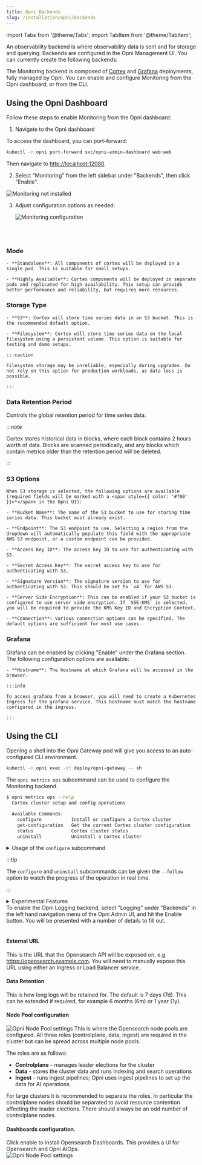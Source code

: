 ```yaml
---
title: Opni Backends
slug: /installation/opni/backends
---
```

import Tabs from '@theme/Tabs';
import TabItem from '@theme/TabItem';

An observability backend is where observability data is sent and for storage and querying.  Backends are configured in the Opni Management UI.
You can currently create the following backends:
 
<Tabs>
<TabItem value="opni-monitoring" label="Opni Monitoring" default>

The Monitoring backend is composed of [Cortex](https://cortexmetrics.io/) and [Grafana](https://grafana.com/) deployments, fully managed by Opni.
You can enable and configure Monitoring from the Opni dashboard, or from the CLI.

## Using the Opni Dashboard

Follow these steps to enable Monitoring from the Opni dashboard:

1. Navigate to the Opni dashboard

  To access the dashboard, you can port-forward:

  ```bash
  kubectl -n opni port-forward svc/opni-admin-dashboard web:web
  ```
  Then navigate to [http://localhost:12080](http://localhost:12080).


2. Select "Monitoring" from the left sidebar under "Backends", then click "Enable".

  <div className="image-border">
    <img
      src={require('/img/installation/monitoring-not-installed.png').default} 
      alt="Monitoring not installed"
    />
  </div>

3. Adjust configuration options as needed:
  
    <div className="image-border">
      <img
        src={require('/img/installation/monitoring-install-options.png').default} 
        alt="Monitoring configuration"
      />
    </div>
 
  <br />
  <br />

  ### Mode

    - **Standalone**: All components of cortex will be deployed in a single pod. This is suitable for small setups.

    - **Highly Available**: Cortex components will be deployed in separate pods and replicated for high availability. This setup can provide better performance and reliability, but requires more resources.

  ### Storage Type

    - **S3**: Cortex will store time series data in an S3 bucket. This is the recommended default option. 

    - **Filesystem**: Cortex will store time series data on the local filesystem using a persistent volume. This option is suitable for testing and demo setups.

    :::caution

    Filesystem storage may be unreliable, especially during upgrades. Do not rely on this option for production workloads, as data loss is possible.

    :::

  ### Data Retention Period

  Controls the global retention period for time series data. 
  
  :::note

  Cortex stores historical data in blocks, where each block contains 2 hours worth of data. Blocks are scanned periodically, and any blocks which contain metrics older than the retention period will be deleted.

  :::

  ### S3 Options

    When S3 storage is selected, the following options are available (required fields will be marked with a <span style={{ color: '#f00' }}>*</span> in the Opni UI):

    - **Bucket Name**: The name of the S3 bucket to use for storing time series data. This bucket must already exist.

    - **Endpoint**: The S3 endpoint to use. Selecting a region from the dropdown will automatically populate this field with the appropriate AWS S3 endpoint, or a custom endpoint can be provided.

    - **Access Key ID**: The access key ID to use for authenticating with S3.

    - **Secret Access Key**: The secret access key to use for authenticating with S3.

    - **Signature Version**: The signature version to use for authenticating with S3. This should be set to `v4` for AWS S3.

    - **Server Side Encryption**: This can be enabled if your S3 bucket is configured to use server side encryption. If `SSE-KMS` is selected, you will be required to provide the KMS Key ID and Encryption Context.

    - **Connection**: Various connection options can be specified. The default options are sufficient for most use cases.

  ### Grafana

  Grafana can be enabled by clicking "Enable" under the Grafana section. The following configuration options are available:

    - **Hostname**: The hostname at which Grafana will be accessed in the browser.
  
    :::info

    To access grafana from a browser, you will need to create a Kubernetes Ingress for the grafana service. This hostname must match the hostname configured in the ingress.

    :::

## Using the CLI

  Opening a shell into the Opni Gateway pod will give you access to an auto-configured CLI environment.

  ```bash
  kubectl -n opni exec -it deploy/opni-gateway -- sh
  ```

  The `opni metrics ops` subcommand can be used to configure the Monitoring backend.

  ```bash
  $ opni metrics ops --help
    Cortex cluster setup and config operations

    Available Commands:
      configure           Install or configure a Cortex cluster
      get-configuration   Get the current Cortex cluster configuration
      status              Cortex cluster status
      uninstall           Uninstall a Cortex cluster
  ```

  <details>
    <summary>Usage of the <code>configure</code> subcommand</summary>

```
$ opni metrics ops configure --help
Install or configure a Cortex cluster. If the cluster is already installed, this command will update the cluster
configuration.
Some fields contain secrets. You may provide the placeholder value *** to keep an existing secret when
updating the cluster configuration.

Options:
    --grafana=true:
        Enable Grafana

    --grafana-hostname='':
        Grafana hostname

    --mode='':
        Deployment mode (one of: AllInOne, HighlyAvailable)

    --storage.azure.account-key='':
        [secret] Azure storage account key

    --storage.azure.account-name='':
        Azure storage account name

    --storage.azure.container-name='':
        Azure storage container name

    --storage.azure.endpoint-suffix='':
        Azure storage endpoint suffix without schema. The account name will be prefixed to this value to create the
        FQDN

    --storage.azure.expect-continue-timeout=1s:
        The time to wait for a server's first response headers after fully writing the request headers if the request
        has an Expect header. 0 to send the request body immediately.

    --storage.azure.http.idle-conn-timeout=1m30s:
        The time an idle connection will remain idle before closing.

    --storage.azure.http.insecure-skip-verify=false:
        If the client connects via HTTPS and this option is enabled, the client will accept any certificate and
        hostname.

    --storage.azure.http.response-header-timeout=2m0s:
        The amount of time the client will wait for a servers response headers.

    --storage.azure.max-connections-per-host=0:
        Maximum number of connections per host. 0 means no limit.

    --storage.azure.max-idle-connections=100:
        Maximum number of idle (keep-alive) connections across all hosts. 0 means no limit.

    --storage.azure.max-idle-connections-per-host=100:
        Maximum number of idle (keep-alive) connections to keep per-host. If 0, a built-in default value is used.

    --storage.azure.max-retries=20:
        Number of retries for recoverable errors

    --storage.azure.msi-resource='':
        [secret] Azure storage MSI resource. Either this or account key must be set.

    --storage.azure.tls-handshake-timeout=10s:
        Maximum time to wait for a TLS handshake. 0 means no limit.

    --storage.azure.user-assigned-id='':
        Azure storage MSI resource managed identity client Id. If not supplied system assigned identity is used

    --storage.backend='':
        Backend storage to use. Supported backends are: s3, gcs, azure, swift, filesystem.

    --storage.filesystem.dir='/data':
        Local filesystem storage directory.

    --storage.gcs.bucket-name='':
        GCS bucket name

    --storage.gcs.service-account='':
        [secret] JSON representing either a Google Developers Console client_credentials.json file or a
        Google Developers service account key file. If empty, fallback to Google default logic.

    --storage.retention-period=0s:
        Delete blocks containing samples older than the specified retention period. 0 to disable

    --storage.s3.access-key-id='':
        S3 access key ID

    --storage.s3.bucket-name='':
        S3 bucket name

    --storage.s3.endpoint='':
        The S3 bucket endpoint. It could be an AWS S3 endpoint listed at
        https://docs.aws.amazon.com/general/latest/gr/s3.html or the address of an S3-compatible service in
        hostname:port format.

    --storage.s3.expect-continue-timeout=1s:
        The time to wait for a server's first response headers after fully writing the request headers if the request
        has an Expect header. 0 to send the request body immediately.

    --storage.s3.http.idle-conn-timeout=1m30s:
        The time an idle connection will remain idle before closing.

    --storage.s3.http.insecure-skip-verify=false:
        If the client connects via HTTPS and this option is enabled, the client will accept any certificate and
        hostname.

    --storage.s3.http.response-header-timeout=2m0s:
        The amount of time the client will wait for a servers response headers.

    --storage.s3.insecure=false:
        If enabled, use http:// for the S3 endpoint instead of https://. This could be useful in local dev/test
        environments while using an S3-compatible backend storage, like Minio.

    --storage.s3.max-connections-per-host=0:
        Maximum number of connections per host. 0 means no limit.

    --storage.s3.max-idle-connections=100:
        Maximum number of idle (keep-alive) connections across all hosts. 0 means no limit.

    --storage.s3.max-idle-connections-per-host=100:
        Maximum number of idle (keep-alive) connections to keep per-host. If 0, a built-in default value is used.

    --storage.s3.region='':
        S3 region. If unset, the client will issue a S3 GetBucketLocation API call to autodetect it.

    --storage.s3.secret-access-key='':
        [secret] S3 secret access key

    --storage.s3.signature-version='v4':
        The signature version to use for authenticating against S3. Supported values are: v4, v2.

    --storage.s3.sse.kms-encryption-context='':
        [secret] KMS Encryption Context used for object encryption. It expects JSON formatted string.

    --storage.s3.sse.kms-key-id='':
        KMS Key ID used to encrypt objects in S3

    --storage.s3.sse.type='':
        Enable AWS Server Side Encryption. Supported values: SSE-KMS, SSE-S3.

    --storage.s3.tls-handshake-timeout=10s:
        Maximum time to wait for a TLS handshake. 0 means no limit.

    --storage.swift.auth-url='':
        OpenStack Swift authentication URL

    --storage.swift.auth-version=0:
        OpenStack Swift authentication API version. 0 to autodetect.

    --storage.swift.connect-timeout=10s:
        Time after which a connection attempt is aborted.

    --storage.swift.container-name='':
        Name of the OpenStack Swift container to put chunks in.

    --storage.swift.domain-id='':
        OpenStack Swift user's domain ID.

    --storage.swift.domain-name='':
        OpenStack Swift user's domain name.

    --storage.swift.max-retries=3:
        Max retries on requests error.

    --storage.swift.password='':
        [secret] OpenStack Swift API key.

    --storage.swift.project-domain-id='':
        ID of the OpenStack Swift project's domain (v3 auth only), only needed if it differs the from user domain.

    --storage.swift.project-domain-name='':
        Name of the OpenStack Swift project's domain (v3 auth only), only needed if it differs from the user domain.

    --storage.swift.project-id='':
        OpenStack Swift project ID (v2,v3 auth only).

    --storage.swift.project-name='':
        OpenStack Swift project name (v2,v3 auth only).

    --storage.swift.region-name='':
        OpenStack Swift Region to use (v2,v3 auth only).

    --storage.swift.request-timeout=5s:
        Time after which an idle request is aborted. The timeout watchdog is reset each time some data is received, so
        the timeout triggers after X time no data is received on a request.

    --storage.swift.user-domain-id='':
        OpenStack Swift user's domain ID.

    --storage.swift.user-domain-name='':
        OpenStack Swift user's domain name.

    --storage.swift.user-id='':
        OpenStack Swift user ID.

    --storage.swift.username='':
        OpenStack Swift username.
    --disable-usage=false:
        Disable anonymous Opni usage tracking.

Usage:
  opni metrics ops configure [flags] [options]

```
  </details>

:::tip

The `configure` and `uninstall` subcommands can be given the `--follow` option to watch the progress of the operation in real time.

:::


<details>
<summary>Experimental Features</summary>

Using the CLI, you can configure storage backends for Azure, GCS, and Swift, in addition to the ones available in the UI. These backends are not tested as thoroughly as the S3 backend, and may or may not work correctly.


:::tip Openstack Environment Variables

When using the CLI to configure the Swift backend (using `--storage.backend=swift`), the standard Openstack environment variables will be used to populate unset options. The `--storage.swift.container-name` flag will still be required.

:::

</details>

</TabItem>
<TabItem value="opni-logging" label="Opni Logging">
To enable the Opni Logging backend, select "Logging" under "Backends" in the left hand navigation menu of the Opni Admin UI, and hit the Enable button.  You will be presented with a number of details to fill out.
<br/>
<br/>

#### External URL
This is the URL that the Opensearch API will be exposed on, e.g https://opensearch.example.com.  You will need to manually expose this URL using either an Ingress or Load Balancer service.

#### Data Retention
This is how long logs will be retained for.  The default is 7 days (7d).  This can be extended if required, for example 6 months (6m) or 1 year (1y).

#### Node Pool configuration
![Opni Node Pool settings](/img/loggingnodepool.png)
This is where the Opensearch node pools are configured. All three roles (controlplane, data, ingest) are required in the cluster but can be spread across multiple node pools.

The roles are as follows:
 * **Controlplane** - manages leader elections for the cluster
 * **Data** - stores the cluster data and runs indexing and search operations
 * **Ingest** - runs ingest pipelines; Opni uses ingest pipelines to set up the data for AI operations.

For large clusters it is recommended to separate the roles.  In particular the controlplane nodes should be separated to avoid resource contention affecting the leader elections.  There should always be an odd number of controlplane nodes.

#### Dashboards configuration.
Click enable to install Opensearch Dashboards.  This provides a UI for Opensearch and Opni AIOps.<br/>
![Opni Node Pool settings](/img/loggingdashboards.png)

</TabItem>
</Tabs>
